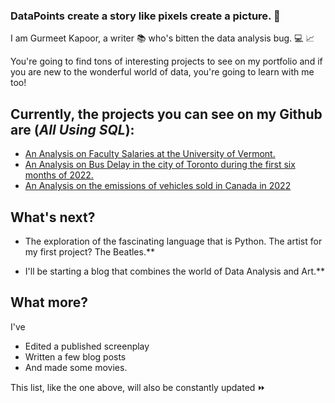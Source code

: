 
### DataPoints create a story like pixels create a picture. :thought_balloon:

I am Gurmeet Kapoor, a writer :books: who's bitten the data analysis bug. :computer: :chart_with_upwards_trend:

You're going to find tons of interesting projects to see on my portfolio and if you are new to the wonderful world of data,
you're going to learn with me too!

## Currently, the projects you can see on my Github are (***All Using SQL***):

* [An Analysis on Faculty Salaries at the University of Vermont.](https://github.com/GurmeetsK/University-of-Vermont-Salary-Analysis)
* [An Analysis on Bus Delay in the city of Toronto during the first six months of 2022.](https://github.com/GurmeetsK/TTC-Bus-Delay-Analysis)
* [An Analysis on the emissions of vehicles sold in Canada in 2022](https://github.com/GurmeetsK/CO2-Emissions-2022-Cars-in-Canada)

## What's next?

*  The exploration of the fascinating language that is Python. The artist for my first project? The Beatles.**

*  I'll be starting a blog that combines the world of Data Analysis and Art.**

## What more?

 I've 
* Edited a published screenplay
* Written a few blog posts
* And made some movies. 

This list, like the one above, will also be constantly updated ⏩

<!--
**GurmeetsK/GurmeetsK** is a ✨ _special_ ✨ repository because its `README.md` (this file) appears on your GitHub profile.

Here are some ideas to get you started:

- 🔭 I’m currently working on ...
- 🌱 I’m currently learning ...
- 👯 I’m looking to collaborate on ...
- 🤔 I’m looking for help with ...
- 💬 Ask me about ...
- 📫 How to reach me: ...
- 😄 Pronouns: ...
- ⚡ Fun fact: ...
-->
